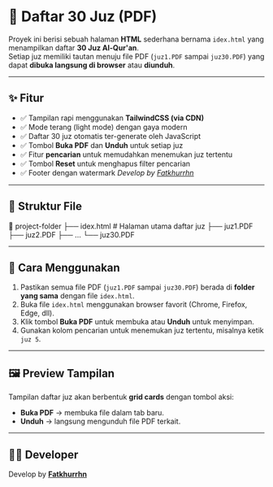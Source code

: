 # 📖 Daftar 30 Juz (PDF)

Proyek ini berisi sebuah halaman **HTML** sederhana bernama `idex.html` yang menampilkan daftar **30 Juz Al-Qur'an**.  
Setiap juz memiliki tautan menuju file PDF (`juz1.PDF` sampai `juz30.PDF`) yang dapat **dibuka langsung di browser** atau **diunduh**.

---

## ✨ Fitur
- ✅ Tampilan rapi menggunakan **TailwindCSS (via CDN)**  
- ✅ Mode terang (light mode) dengan gaya modern  
- ✅ Daftar 30 juz otomatis ter-generate oleh JavaScript  
- ✅ Tombol **Buka PDF** dan **Unduh** untuk setiap juz  
- ✅ Fitur **pencarian** untuk memudahkan menemukan juz tertentu  
- ✅ Tombol **Reset** untuk menghapus filter pencarian  
- ✅ Footer dengan watermark *Develop by [Fatkhurrhn](https://github.com/fatkhurrhn/)*  

---

## 📂 Struktur File
📁 project-folder
├── idex.html # Halaman utama daftar juz
├── juz1.PDF
├── juz2.PDF
├── ...
└── juz30.PDF


---

## 🚀 Cara Menggunakan
1. Pastikan semua file PDF (`juz1.PDF` sampai `juz30.PDF`) berada di **folder yang sama** dengan file `idex.html`.  
2. Buka file `idex.html` menggunakan browser favorit (Chrome, Firefox, Edge, dll).  
3. Klik tombol **Buka PDF** untuk membuka atau **Unduh** untuk menyimpan.  
4. Gunakan kolom pencarian untuk menemukan juz tertentu, misalnya ketik `juz 5`.  

---

## 🖼️ Preview Tampilan
Tampilan daftar juz akan berbentuk **grid cards** dengan tombol aksi:  

- **Buka PDF** → membuka file dalam tab baru.  
- **Unduh** → langsung mengunduh file PDF terkait.  

---

## 👨‍💻 Developer
Develop by [**Fatkhurrhn**](https://github.com/fatkhurrhn/)  
